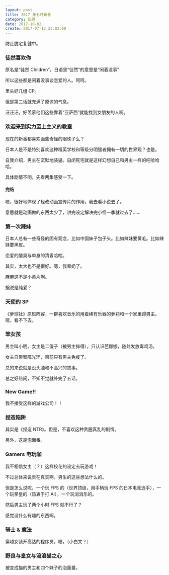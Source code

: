 ```yaml
---
layout: post
title: 2017 年七月新番
category: 乱弹
date: 2017-10-02
create: 2017-07-12 23:02:08
---
```


防止脱宅复健中。

### 徒然喜欢你
原名是“徒然 Children”，日语里“徒然”的意思是“闲着没事”

所以这些都是闲着没事谈恋爱的人。呵呵。

里头好几组 CP。

但是第二话就充满了原谅的气息。

汪汪汪。好羡慕他们这些靠着“亚萨西”就能找到女朋友的人啊。

### 欢迎来到实力至上主义的教室
现在的新番都喜欢画些奇怪的眼珠子么？

日本人是不是特别喜欢这种精英学校和等级分明强者拥有一切的世界观？也是。

自我介绍，男主在沉默地装逼。自闭死宅就是这样幻想自己和男主一样的吧哈哈哈。

具体剧情不明，先看两集感受一下。

#### 完结
嗯，很好地体现了轻改动画宣传片的作用，我去看小说去了。

意思就是动画做的东西太少了，讲完设定解决完小怪一季就过去了......

### 第一次辣妹
日本人总有一些奇怪的固有观念，比如中国妹子包子头。比如辣妹要黄毛。比如辣妹要黑皮。

恋爱的酸臭与单身的清香哈哈。

其实，太大也不是很好。嗯，我晕奶了。

麻麻这不是小黄片啊。

据说是纯爱？

### 天使的 3P
《萝球社》原班阵容，一群喜欢音乐的用着稀有乐器的萝莉和一个家里蹲男主。嗯，看不下去。

### 笨女孩
男主叫小明。女主是二傻子（被男主摔得），只认识芭娜娜，随处发放毒鸡汤。

女主自带智障光环，目前只有男主免疫了。

总的来说就是没头脑和不高兴的故事。

总之好热闹，不知不觉就补完了五话。

### New Game!!
我不接受这样的游戏公司！！

### 捏造陷阱
其实是《捏造 NTR》。但是，不喜欢这种贵圈真乱的剧情。

另外，这是泡面番。

### Gamers 电玩咖
我不相信女主（？）这样校花的设定去玩游戏！

不过总体来说贵在真实啊。男生的这些想法什么的。

但是怎么说呢，一个玩 FPS 的（世界顶级，用手柄玩 FPS 的日本电竞选手），一个玩拳皇的（热衷于打 AI），一个玩消消乐的。

然后男主玩了两个小时 FPS 就不行了？

感觉没什么有趣的东西啊。

### 骑士 & 魔法
穿越女装开高达的程序员。嗯，（小白文？）

### 野良与皇女与流浪猫之心
被变成猫的男主和四个妹子的泡面番。


